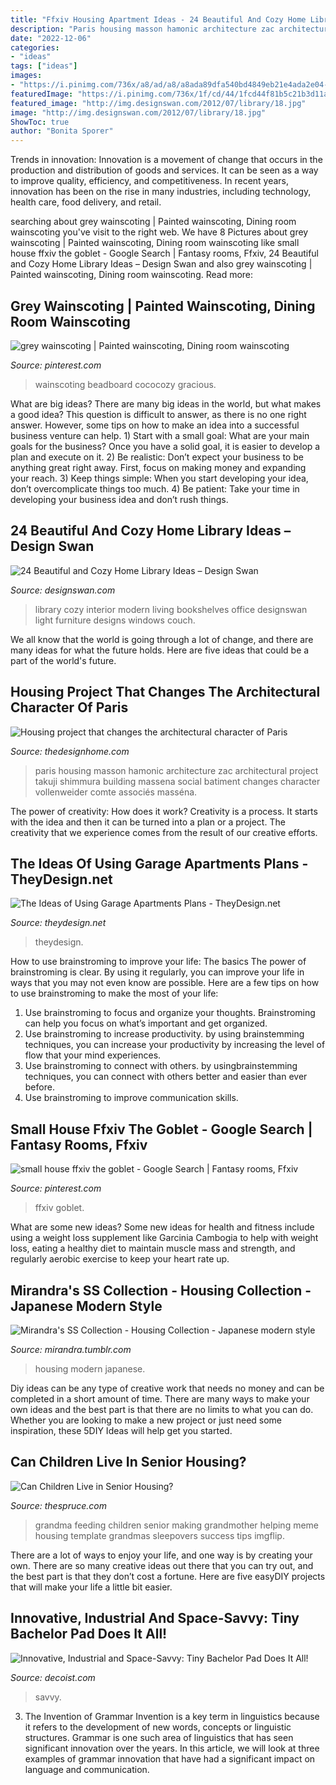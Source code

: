```yaml
---
title: "Ffxiv Housing Apartment Ideas - 24 Beautiful And Cozy Home Library Ideas – Design Swan"
description: "Paris housing masson hamonic architecture zac architectural project takuji shimmura building massena social batiment changes character vollenweider comte associés masséna"
date: "2022-12-06"
categories:
- "ideas"
tags: ["ideas"]
images:
- "https://i.pinimg.com/736x/a8/ad/a8/a8ada89dfa540bd4849eb21e4ada2e04--wainscoting-ideas-basement-wainscoting.jpg"
featuredImage: "https://i.pinimg.com/736x/1f/cd/44/1fcd44f81b5c21b3d11add7310ea5ede.jpg"
featured_image: "http://img.designswan.com/2012/07/library/18.jpg"
image: "http://img.designswan.com/2012/07/library/18.jpg"
ShowToc: true
author: "Bonita Sporer"
---
```



Trends in innovation:
Innovation is a movement of change that occurs in the production and distribution of goods and services. It can be seen as a way to improve quality, efficiency, and competitiveness. In recent years, innovation has been on the rise in many industries, including technology, health care, food delivery, and retail.

	

		
searching about grey wainscoting | Painted wainscoting, Dining room wainscoting you've visit to the right web. We have 8 Pictures about grey wainscoting | Painted wainscoting, Dining room wainscoting like small house ffxiv the goblet - Google Search | Fantasy rooms, Ffxiv, 24 Beautiful and Cozy Home Library Ideas – Design Swan and also grey wainscoting | Painted wainscoting, Dining room wainscoting. Read more:
		
    
## Grey Wainscoting | Painted Wainscoting, Dining Room Wainscoting

<img loading=lazy src="https://i.pinimg.com/736x/a8/ad/a8/a8ada89dfa540bd4849eb21e4ada2e04--wainscoting-ideas-basement-wainscoting.jpg" onerror="this.onerror=null;this.src='https://tse3.mm.bing.net/th?id=OIP.-fRN4AHiwvnzTmdsOEEuggHaJ4&amp;pid=15.1';" alt="grey wainscoting | Painted wainscoting, Dining room wainscoting">

_Source: pinterest.com_

>wainscoting beadboard cococozy gracious. 

	

What are big ideas?
There are many big ideas in the world, but what makes a good idea? This question is difficult to answer, as there is no one right answer. However, some tips on how to make an idea into a successful business venture can help. 1) Start with a small goal: What are your main goals for the business? Once you have a solid goal, it is easier to develop a plan and execute on it. 2) Be realistic: Don’t expect your business to be anything great right away. First, focus on making money and expanding your reach. 3) Keep things simple: When you start developing your idea, don’t overcomplicate things too much. 4) Be patient: Take your time in developing your business idea and don’t rush things.

    
## 24 Beautiful And Cozy Home Library Ideas – Design Swan

<img loading=lazy src="http://img.designswan.com/2012/07/library/18.jpg" onerror="this.onerror=null;this.src='https://tse2.mm.bing.net/th?id=OIP.rR0dfgKAtiasXfnGgytq4AHaF7&amp;pid=15.1';" alt="24 Beautiful and Cozy Home Library Ideas – Design Swan">

_Source: designswan.com_

>library cozy interior modern living bookshelves office designswan light furniture designs windows couch. 

	

We all know that the world is going through a lot of change, and there are many ideas for what the future holds. Here are five ideas that could be a part of the world's future.

    
## Housing Project That Changes The Architectural Character Of Paris

<img loading=lazy src="http://thedesignhome.com/wp-content/uploads/2015/03/Housing-project-that-changes-the-architectural-character-of-Paris10.jpg" onerror="this.onerror=null;this.src='https://tse1.mm.bing.net/th?id=OIP.AYxwkUP3878hOyjrnCzyUAHaLI&amp;pid=15.1';" alt="Housing project that changes the architectural character of Paris">

_Source: thedesignhome.com_

>paris housing masson hamonic architecture zac architectural project takuji shimmura building massena social batiment changes character vollenweider comte associés masséna. 

	

The power of creativity: How does it work?
Creativity is a process. It starts with the idea and then it can be turned into a plan or a project. The creativity that we experience comes from the result of our creative efforts.

    
## The Ideas Of Using Garage Apartments Plans - TheyDesign.net

<img loading=lazy src="https://theydesign.net/wp-content/uploads/2017/07/25-best-ideas-about-garage-loft-apartment-on-pinterest-above-with-garage-apartments-plans-the-ideas-of-using-garage-apartments-plans.jpg" onerror="this.onerror=null;this.src='https://tse1.mm.bing.net/th?id=OIP.YPK2GmQXXhYklMsCNLxqRQHaSK&amp;pid=15.1';" alt="The Ideas of Using Garage Apartments Plans - TheyDesign.net">

_Source: theydesign.net_

>theydesign. 

	

How to use brainstroming to improve your life: The basics
The power of brainstroming is clear. By using it regularly, you can improve your life in ways that you may not even know are possible. Here are a few tips on how to use brainstroming to make the most of your life: 
1. Use brainstroming to focus and organize your thoughts. Brainstroming can help you focus on what’s important and get organized. 
2. Use brainstroming to increase productivity. by using brainstemming techniques, you can increase your productivity by increasing the level of flow that your mind experiences. 
3. Use brainstroming to connect with others. by usingbrainstemming techniques, you can connect with others better and easier than ever before. 
4. Use brainstroming to improve communication skills.

    
## Small House Ffxiv The Goblet - Google Search | Fantasy Rooms, Ffxiv

<img loading=lazy src="https://i.pinimg.com/736x/1f/cd/44/1fcd44f81b5c21b3d11add7310ea5ede.jpg" onerror="this.onerror=null;this.src='https://tse3.mm.bing.net/th?id=OIP.TZ15stPLHFEljQr1a5-kOQHaEK&amp;pid=15.1';" alt="small house ffxiv the goblet - Google Search | Fantasy rooms, Ffxiv">

_Source: pinterest.com_

>ffxiv goblet. 

	

What are some new ideas?
Some new ideas for health and fitness include using a weight loss supplement like Garcinia Cambogia to help with weight loss, eating a healthy diet to maintain muscle mass and strength, and regularly aerobic exercise to keep your heart rate up.

    
## Mirandra&#039;s SS Collection - Housing Collection - Japanese Modern Style

<img loading=lazy src="http://78.media.tumblr.com/798fbd112863bc9d5b744adeac5dc0ea/tumblr_okci0gnZhP1vdh9fyo2_1280.png" onerror="this.onerror=null;this.src='https://tse1.mm.bing.net/th?id=OIP.u7XJZwHEpECQvr3H3BN_bwHaEK&amp;pid=15.1';" alt="Mirandra&#039;s SS Collection - Housing Collection - Japanese modern style">

_Source: mirandra.tumblr.com_

>housing modern japanese. 

	

Diy ideas can be any type of creative work that needs no money and can be completed in a short amount of time. There are many ways to make your own ideas and the best part is that there are no limits to what you can do. Whether you are looking to make a new project or just need some inspiration, these 5DIY Ideas will help get you started.

    
## Can Children Live In Senior Housing?

<img loading=lazy src="https://www.thespruce.com/thmb/Y1_uDVgsnfFsFP0XNHudPvyVjKw=/2121x1416/filters:fill(auto,1)/463368101-58acda4f5f9b58a3c9abaf67.jpg" onerror="this.onerror=null;this.src='https://tse4.mm.bing.net/th?id=OIP.yAxKeUCYbk0-kwlOvJe_UAHaE8&amp;pid=15.1';" alt="Can Children Live in Senior Housing?">

_Source: thespruce.com_

>grandma feeding children senior making grandmother helping meme housing template grandmas sleepovers success tips imgflip. 

	

There are a lot of ways to enjoy your life, and one way is by creating your own. There are so many creative ideas out there that you can try out, and the best part is that they don’t cost a fortune. Here are five easyDIY projects that will make your life a little bit easier.

    
## Innovative, Industrial And Space-Savvy: Tiny Bachelor Pad Does It All!

<img loading=lazy src="https://cdn.decoist.com/wp-content/uploads/2016/10/Nature-slate-and-teak-create-a-sophisticated-and-dashing-contemporary-bathroom.jpg" onerror="this.onerror=null;this.src='https://tse2.mm.bing.net/th?id=OIP.CfzFCJxtWnah8rCshjKqoQHaLH&amp;pid=15.1';" alt="Innovative, Industrial and Space-Savvy: Tiny Bachelor Pad Does It All!">

_Source: decoist.com_

>savvy. 

	

3. The Invention of Grammar
Invention is a key term in linguistics because it refers to the development of new words, concepts or linguistic structures. Grammar is one such area of linguistics that has seen significant innovation over the years. In this article, we will look at three examples of grammar innovation that have had a significant impact on language and communication.


